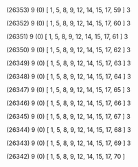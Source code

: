 (26353) 9 (0) [ 1, 5, 8, 9, 12, 14, 15, 17, 59 ] 3 


(26352) 9 (0) [ 1, 5, 8, 9, 12, 14, 15, 17, 60 ] 3 


(26351) 9 (0) [ 1, 5, 8, 9, 12, 14, 15, 17, 61 ] 3 


(26350) 9 (0) [ 1, 5, 8, 9, 12, 14, 15, 17, 62 ] 3 


(26349) 9 (0) [ 1, 5, 8, 9, 12, 14, 15, 17, 63 ] 3 


(26348) 9 (0) [ 1, 5, 8, 9, 12, 14, 15, 17, 64 ] 3 


(26347) 9 (0) [ 1, 5, 8, 9, 12, 14, 15, 17, 65 ] 3 


(26346) 9 (0) [ 1, 5, 8, 9, 12, 14, 15, 17, 66 ] 3 


(26345) 9 (0) [ 1, 5, 8, 9, 12, 14, 15, 17, 67 ] 3 


(26344) 9 (0) [ 1, 5, 8, 9, 12, 14, 15, 17, 68 ] 3 


(26343) 9 (0) [ 1, 5, 8, 9, 12, 14, 15, 17, 69 ] 3 


(26342) 9 (0) [ 1, 5, 8, 9, 12, 14, 15, 17, 70 ]  

